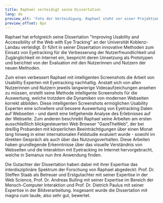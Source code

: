```yaml
---
title: Raphael verteidigt seine Dissertation
lang: de
preview_alt: 'Foto der Verteidigung. Raphael steht vor einer Projektionswand.'
preview_offset: 0px
---
```


Raphael hat erfolgreich seine Dissertation "Improving Usability and Accessibility of the Web with Eye Tracking" an der Universität Koblenz-Landau verteidigt. Er führt in seiner Dissertation innovative Methoden zum Einsatz von Eyetracking für die Verbesserung der Nutzerfreundlichkeit und Zugänglichkeit im Internet ein, bespricht deren Umsetzung als Prototypen und berichtet von der Evaluation mit den Nutzerinnen und Nutzern der neuen Methoden.

Zum einen verbessert Raphael mit intelligenten Screenshots die Arbeit von Usability Experten mit Eyetracking nachhaltig. Anstatt sich von allen Nutzerinnen und Nutzern jeweils langwierige Videoaufzeichungen ansehen zu müssen, erstellt seine Methode intelligente Screenshots für die Auswertung, welche trotzdem die Dynamiken von modernen Webseiten korrekt abbilden. Diese intelligenten Screenshots ermöglichen Usability Experten eine schnellere und bessere Auswertung von Eyetracking Daten auf Webseiten - und damit eine tiefgehende Analyse des Erlebnisses auf der Webseite. Zum anderen beschreibt Raphael seine Arbeiten am ersten ausschließlich blickgesteuerten Web Browser "GazeTheWeb", der bei dreißig Probanden mit körperlichen Beeinträchtigungen über einen Monat lang hinweg in einer internationalen Feldstudie evaluiert wurde - sowohl im direkten Gespräch als auch über das Nutzungsverhalten. Diese Arbeiten haben grundlegende Erkenntnisse über das visuelle Verständnis von Webseiten und die Interaktion mit Eyetracking im Internet hervorgebracht, welche in Semanux nun ihre Anwendung finden.

Die Gutachter der Dissertation haben dabei mit ihrer Expertise das interdisziplinäre Spektrum der Forschung von Raphael abgedeckt: Prof. Dr. Steffen Staab als Betreuer und Erstgutachter mit seiner Expertise in der Web Science, Prof. Dr. Andreas Bulling mit seiner Expertise im Bereich der Mensch-Computer Interaktion und Prof. Dr. Dietrich Paulus mit seiner Expertise in der Bildverarbeitung. Insgesamt wurde die Dissertation mit magna cum laude, also sehr gut, bewertet.